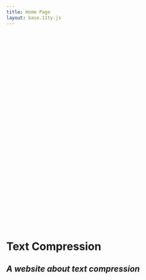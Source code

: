 ```yaml
---
title: Home Page
layout: base.11ty.js
---
```


<p>
  <svg
    class="max-w-xs mx-auto stroke-1 stroke-current my-10"
    fill="none"
    xmlns="http://www.w3.org/2000/svg"
    viewBox="0 0 100 100"
  >
    <path d="M 02 02 C 25 02, 25 46, 50 46 C 75 46, 75 02, 98 02" />
    <path d="M 02 14 C 25 14, 25 47, 50 47 C 75 47, 75 14, 98 14" />
    <path d="M 02 26 C 25 26, 25 48, 50 48 C 75 48, 75 26, 98 26" />
    <path d="M 02 38 C 25 38, 25 49, 50 49 C 75 49, 75 38, 98 38" />
    <path d="M 02 50 L 98 50" />
    <path d="M 02 62 C 25 62, 25 51, 50 51 C 75 51, 75 62, 98 62" />
    <path d="M 02 74 C 25 74, 25 52, 50 52 C 75 52, 75 74, 98 74" />
    <path d="M 02 86 C 25 86, 25 53, 50 53 C 75 53, 75 86, 98 86" />
    <path d="M 02 99 C 25 98, 25 54, 50 54 C 75 54, 75 98, 98 98" />
  </svg>
</p>

# Text Compression

## _A website about text compression_
